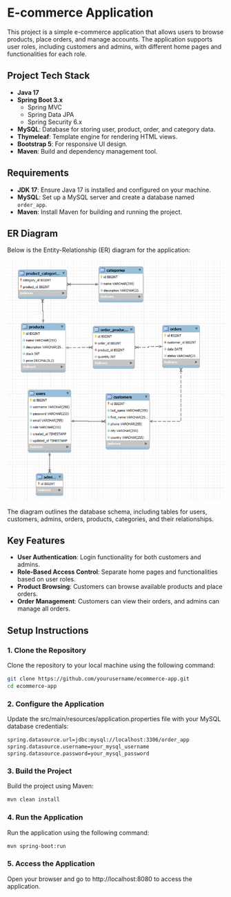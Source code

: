 # E-commerce Application

This project is a simple e-commerce application that allows users to browse products, place orders, and manage accounts. The application supports user roles, including customers and admins, with different home pages and functionalities for each role.

## Project Tech Stack

- **Java 17**
- **Spring Boot 3.x**
    - Spring MVC
    - Spring Data JPA
    - Spring Security 6.x
- **MySQL**: Database for storing user, product, order, and category data.
- **Thymeleaf**: Template engine for rendering HTML views.
- **Bootstrap 5**: For responsive UI design.
- **Maven**: Build and dependency management tool.

## Requirements

- **JDK 17**: Ensure Java 17 is installed and configured on your machine.
- **MySQL**: Set up a MySQL server and create a database named `order_app`.
- **Maven**: Install Maven for building and running the project.

## ER Diagram
Below is the Entity-Relationship (ER) diagram for the application:

![ER](ER.png)

The diagram outlines the database schema, including tables for users, customers, admins, orders, products, categories, and their relationships.

## Key Features

- **User Authentication**: Login functionality for both customers and admins.
- **Role-Based Access Control**: Separate home pages and functionalities based on user roles.
- **Product Browsing**: Customers can browse available products and place orders.
- **Order Management**: Customers can view their orders, and admins can manage all orders.


## Setup Instructions

### 1. Clone the Repository

Clone the repository to your local machine using the following command:

```bash
git clone https://github.com/yourusername/ecommerce-app.git
cd ecommerce-app
```

### 2. Configure the Application
Update the src/main/resources/application.properties file with your MySQL database credentials:

```properties
spring.datasource.url=jdbc:mysql://localhost:3306/order_app
spring.datasource.username=your_mysql_username
spring.datasource.password=your_mysql_password
```

### 3. Build the Project
Build the project using Maven:
```bash
mvn clean install
```

### 4. Run the Application
Run the application using the following command:
```bash
mvn spring-boot:run
```
### 5. Access the Application
Open your browser and go to http://localhost:8080 to access the application.


